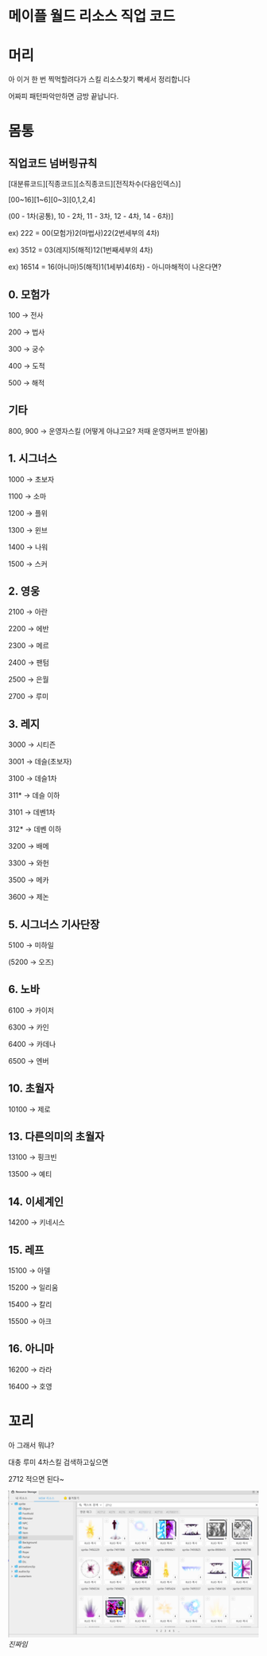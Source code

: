 # 메이플 월드 리소스 직업 코드

# 머리

아 이거 한 번 찍먹할려다가 스킬 리소스찾기 빡세서 정리합니다

어짜피 패턴파악만하면 금방 끝납니다.

# 몸통

## 직업코드 넘버링규칙

[대분류코드][직종코드][소직종코드][전직차수(다음인덱스)]

[00~16][1~6][0~3][0,1,2,4]

(00 - 1차(공통), 10 - 2차, 11 - 3차, 12 - 4차, 14 - 6차)]

ex) 222 = 00(모험가)2(마법사)22(2번세부의 4차)

ex) 3512 = 03(레지)5(해적)12(1번째세부의 4차)

ex) 16514 = 16(아니마)5(해적)1(1세부)4(6차) - 아니마해적이 나온다면?

## 0. 모험가

100 → 전사

200 → 법사

300 → 궁수

400 → 도적

500 → 해적

## 기타

800, 900 → 운영자스킬 (어떻게 아냐고요? 저때 운영자버프 받아봄)

## 1. 시그너스

1000 → 초보자

1100 → 소마

1200 → 플위

1300 → 윈브

1400 → 나워

1500 → 스커

## 2. 영웅

2100 → 아란

2200 → 에반

2300 → 메르

2400 → 팬텀

2500 → 은월

2700 → 루미

## 3. 레지

3000 → 시티즌

3001 → 데슬(초보자)

3100 → 데슬1차

311* → 데슬 이하

3101 → 데벤1차

312* → 데벤 이하

3200 → 배메

3300 → 와헌

3500 → 메카

3600 → 제논

## 5. 시그너스 기사단장

5100 → 미하일

(5200 → 오즈)

## 6. 노바

6100 → 카이저

6300 → 카인

6400 → 카데나

6500 → 엔버

## 10. 초월자

10100 → 제로

## 13. 다른의미의 초월자

13100 → 핑크빈

13500 → 예티

## 14. 이세계인

14200 → 키네시스

## 15. 레프

15100 → 아델

15200 → 일리움

15400 → 칼리

15500 → 아크

## 16. 아니마

16200 → 라라

16400 → 호영

# 꼬리

아 그래서 뭐냐?

대충 루미 4차스킬 검색하고싶으면

2712 적으면 된다~

![진짜임](/assets/MaplestoryWorldCode/Untitled.png)
*진짜임*